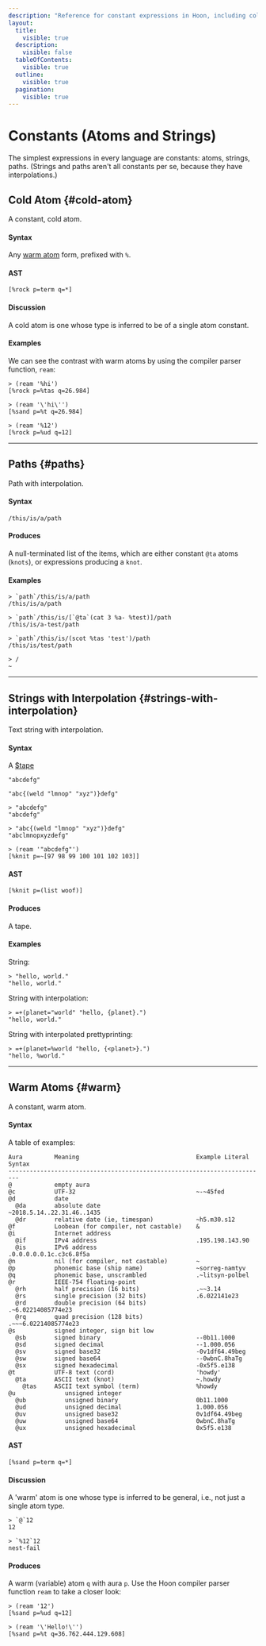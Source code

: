 ```yaml
---
description: "Reference for constant expressions in Hoon, including cold atoms, strings with interpolation, and path syntax with examples."
layout:
  title:
    visible: true
  description:
    visible: false
  tableOfContents:
    visible: true
  outline:
    visible: true
  pagination:
    visible: true
---
```


# Constants (Atoms and Strings)

The simplest expressions in every language are constants: atoms, strings, paths. (Strings and paths aren't all constants per se, because they have interpolations.)

## Cold Atom {#cold-atom}

A constant, cold atom.

#### Syntax

Any [warm atom](#warm) form, prefixed with `%`.

#### AST

```hoon
[%rock p=term q=*]
```

#### Discussion

A cold atom is one whose type is inferred to be of a single atom constant.

#### Examples

We can see the contrast with warm atoms by using the compiler parser function,
`ream`:

```
> (ream '%hi')
[%rock p=%tas q=26.984]

> (ream '\'hi\'')
[%sand p=%t q=26.984]

> (ream '%12')
[%rock p=%ud q=12]
```

---

## Paths {#paths}

Path with interpolation.

#### Syntax

`/this/is/a/path`

#### Produces

A null-terminated list of the items, which are either constant `@ta` atoms (`knots`), or expressions producing a `knot`.

#### Examples

```
> `path`/this/is/a/path
/this/is/a/path

> `path`/this/is/[`@ta`(cat 3 %a- %test)]/path
/this/is/a-test/path

> `path`/this/is/(scot %tas 'test')/path
/this/is/test/path

> /
~
```

---

## Strings with Interpolation {#strings-with-interpolation}

Text string with interpolation.

#### Syntax

A [$tape](../stdlib/2q.md#tape)

`"abcdefg"`

`"abc{(weld "lmnop" "xyz")}defg"`

```
> "abcdefg"
"abcdefg"

> "abc{(weld "lmnop" "xyz")}defg"
"abclmnopxyzdefg"

> (ream '"abcdefg"')
[%knit p=~[97 98 99 100 101 102 103]]
```

#### AST

```hoon
[%knit p=(list woof)]
```

#### Produces

A tape.

#### Examples

String:

```
> "hello, world."
"hello, world."
```

String with interpolation:

```
> =+(planet="world" "hello, {planet}.")
"hello, world."
```

String with interpolated prettyprinting:

```
> =+(planet=%world "hello, {<planet>}.")
"hello, %world."
```

---

## Warm Atoms {#warm}

A constant, warm atom.

#### Syntax

A table of examples:

```
Aura         Meaning                                 Example Literal Syntax
-------------------------------------------------------------------------
@            empty aura
@c           UTF-32                                  ~-~45fed
@d           date
  @da        absolute date                           ~2018.5.14..22.31.46..1435
  @dr        relative date (ie, timespan)            ~h5.m30.s12
@f           Loobean (for compiler, not castable)    &
@i           Internet address
  @if        IPv4 address                            .195.198.143.90
  @is        IPv6 address                            .0.0.0.0.0.1c.c3c6.8f5a
@n           nil (for compiler, not castable)        ~
@p           phonemic base (ship name)               ~sorreg-namtyv
@q           phonemic base, unscrambled              .~litsyn-polbel
@r           IEEE-754 floating-point
  @rh        half precision (16 bits)                .~~3.14
  @rs        single precision (32 bits)              .6.022141e23
  @rd        double precision (64 bits)              .~6.02214085774e23
  @rq        quad precision (128 bits)               .~~~6.02214085774e23
@s           signed integer, sign bit low
  @sb        signed binary                           --0b11.1000
  @sd        signed decimal                          --1.000.056
  @sv        signed base32                           -0v1df64.49beg
  @sw        signed base64                           --0wbnC.8haTg
  @sx        signed hexadecimal                      -0x5f5.e138
@t           UTF-8 text (cord)                       'howdy'
  @ta        ASCII text (knot)                       ~.howdy
    @tas     ASCII text symbol (term)                %howdy
@u              unsigned integer
  @ub           unsigned binary                      0b11.1000
  @ud           unsigned decimal                     1.000.056
  @uv           unsigned base32                      0v1df64.49beg
  @uw           unsigned base64                      0wbnC.8haTg
  @ux           unsigned hexadecimal                 0x5f5.e138
```

#### AST

```hoon
[%sand p=term q=*]
```

#### Discussion

A 'warm' atom is one whose type is inferred to be general, i.e., not just a single atom type.

```
> `@`12
12

> `%12`12
nest-fail
```

#### Produces

A warm (variable) atom `q` with aura `p`. Use the Hoon compiler parser function `ream` to take a closer look:

```
> (ream '12')
[%sand p=%ud q=12]

> (ream '\'Hello!\'')
[%sand p=%t q=36.762.444.129.608]
```
